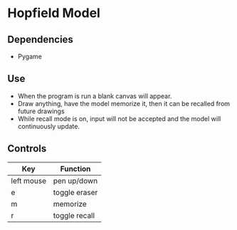 # Hopfield Model
## Dependencies
- Pygame
## Use
- When the program is run a blank canvas will appear.
- Draw anything, have the model memorize it, then it can be recalled from future drawings
- While recall mode is on, input will not be accepted and the model will continuously update. 
## Controls
| Key        | Function      |
| ---------- | ------------- |
| left mouse | pen up/down   |
| e          | toggle eraser |
| m          | memorize      |
| r          | toggle recall |